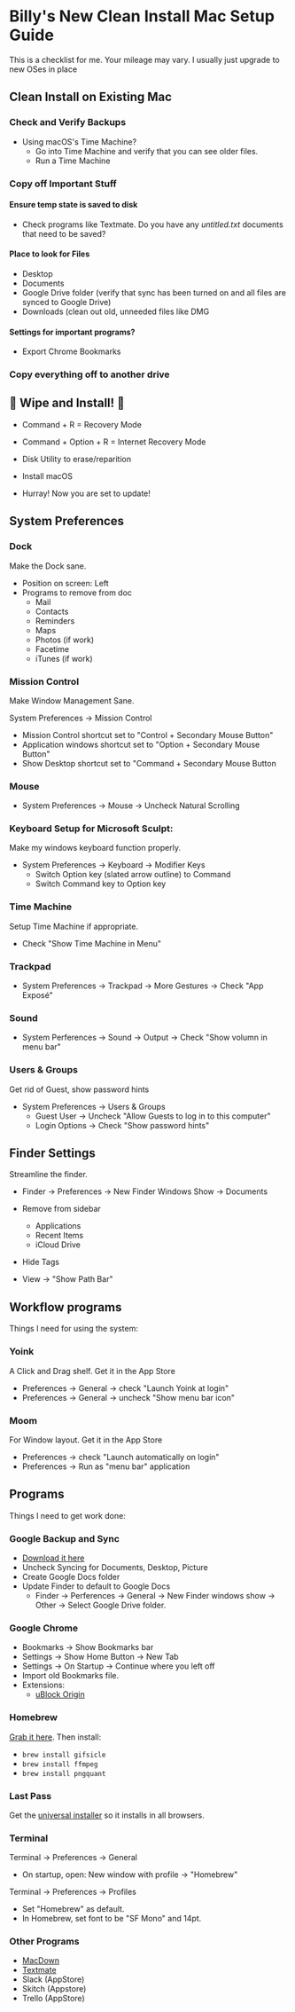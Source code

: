 # Billy's New Clean Install Mac Setup Guide

This is a checklist for me. Your mileage may vary. I usually just upgrade to new OSes in place


## Clean Install on Existing Mac

### Check and Verify Backups

- Using macOS's Time Machine?
	- Go into Time Machine and verify that you can see older files.
	- Run a Time Machine 

### Copy off Important Stuff

#### Ensure temp state is saved to disk

- Check programs like Textmate. Do you have any *untitled.txt* documents that need to be saved?

#### Place to look for Files

- Desktop
- Documents
- Google Drive folder (verify that sync has been turned on and all files are synced to Google Drive)
- Downloads (clean out old, unneeded files like DMG

#### Settings for important programs?

- Export Chrome Bookmarks

### Copy everything off to another drive


## 🎉 Wipe and Install! 🎉

- Command + R = Recovery Mode
- Command + Option + R = Internet Recovery Mode

- Disk Utility to erase/reparition
- Install macOS
- Hurray! Now you are set to update!

## System Preferences

### Dock

Make the Dock sane.

- Position on screen: Left
- Programs to remove from doc
  - Mail
  - Contacts
  - Reminders
  - Maps
  - Photos (if work)
  - Facetime
  - iTunes (if work)

### Mission Control

Make Window Management Sane.

System Preferences -> Mission Control

- Mission Control shortcut set to "Control + Secondary Mouse Button"
- Application windows shortcut set to "Option + Secondary Mouse Button"
- Show Desktop shortcut set to "Command + Secondary Mouse Button

### Mouse

- System Preferences -> Mouse -> Uncheck Natural Scrolling

### Keyboard Setup for Microsoft Sculpt:

Make my windows keyboard function properly.

- System Preferences -> Keyboard -> Modifier Keys
  - Switch Option key (slated arrow outline) to Command
  - Switch Command key to Option key

### Time Machine

Setup Time Machine if appropriate.

- Check "Show Time Machine in Menu"

### Trackpad

- System Preferences -> Trackpad -> More Gestures -> Check "App Exposé"
### Sound

- System Perferences -> Sound -> Output -> Check "Show volumn in menu bar"

### Users & Groups

Get rid of Guest, show password hints

- System Preferences -> Users & Groups
  - Guest User -> Uncheck "Allow Guests to log in to this computer" 
  - Login Options -> Check "Show password hints"
 

## Finder Settings

Streamline the finder.

- Finder -> Preferences -> New Finder Windows Show -> Documents
- Remove from sidebar
  - Applications
  - Recent Items
  - iCloud Drive
- Hide Tags

- View -> "Show Path Bar"

## Workflow programs

Things I need for using the system:

### Yoink

A Click and Drag shelf. Get it in the App Store

- Preferences -> General -> check "Launch Yoink at login"
- Preferences -> General -> uncheck "Show menu bar icon"

### Moom
For Window layout. Get it in the App Store

- Preferences -> check "Launch automatically on login"
- Preferences -> Run as "menu bar" application


## Programs

Things I need to get work done:

### Google Backup and Sync

- [Download it here](https://www.google.com/drive/download/thankyou/)
- Uncheck Syncing for Documents, Desktop, Picture
- Create Google Docs folder
- Update Finder to default to Google Docs
  - Finder -> Perferences -> General -> New Finder windows show -> Other -> Select Google Drive folder.

### Google Chrome

- Bookmarks -> Show Bookmarks bar
- Settings -> Show Home Button -> New Tab
- Settings -> On Startup -> Continue where you left off
- Import old Bookmarks file.
- Extensions:
  - [uBlock Origin](https://chrome.google.com/webstore/detail/ublock-origin/cjpalhdlnbpafiamejdnhcphjbkeiagm) 

### Homebrew

[Grab it here](https://brew.sh/). Then install:

- `brew install gifsicle`
- `brew install ffmpeg`
- `brew install pngquant`

### Last Pass

Get the [universal installer](https://lastpass.com/download/cdn/lpmacosx.zip) so it installs in all browsers.

### Terminal

Terminal -> Preferences -> General

 - On startup, open: New window with profile -> "Homebrew"

Terminal -> Preferences -> Profiles

 - Set "Homebrew" as default.
 - In Homebrew, set font to be "SF Mono" and 14pt.


### Other Programs
- [MacDown](https://macdown.uranusjr.com/)
- [Textmate](https://macromates.com/download)
- Slack (AppStore)
- Skitch (Appstore)
- Trello (AppStore)
 
